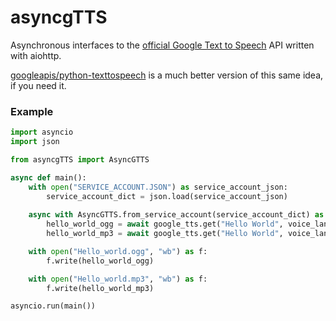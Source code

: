 # asyncgTTS

Asynchronous interfaces to the [official Google Text to Speech](https://cloud.google.com/text-to-speech) API written with aiohttp.

[googleapis/python-texttospeech](https://github.com/googleapis/python-texttospeech/blob/3125b714f547191a830faecb5ae0b830e53e99fd/google/cloud/texttospeech_v1/services/text_to_speech/async_client.py#L35) is a much better version of this same idea, if you need it.

### Example

```python
import asyncio
import json

from asyncgTTS import AsyncGTTS

async def main():
    with open("SERVICE_ACCOUNT.JSON") as service_account_json:
        service_account_dict = json.load(service_account_json)
    
    async with AsyncGTTS.from_service_account(service_account_dict) as google_tts:
        hello_world_ogg = await google_tts.get("Hello World", voice_lang=("en-US-Standard-B", "en-us"))
        hello_world_mp3 = await google_tts.get("Hello World", voice_lang=("en-US-Standard-A", "en-us"), ret_type="MP3")

    with open("Hello_world.ogg", "wb") as f:
        f.write(hello_world_ogg)

    with open("Hello_world.mp3", "wb") as f:
        f.write(hello_world_mp3)

asyncio.run(main())
```
